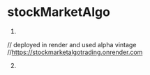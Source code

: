# stockMarketAlgo

1)
// deployed in render and used alpha vintage
//https://stockmarketalgotrading.onrender.com

2)
